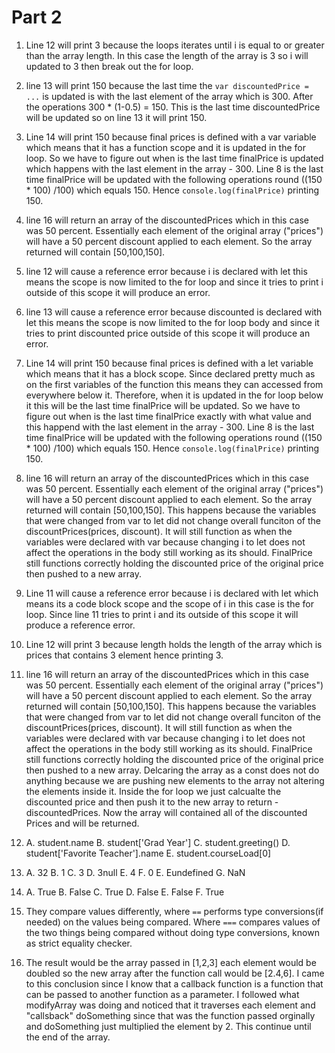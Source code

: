 # Part 2

1. Line 12 will print 3 because the loops iterates until i is equal to or greater than the array length. In this case the length of the array is 3 so i will updated to 3 then break out the for loop.
2. line 13 will print 150 because the last time the `var discountedPrice = ...` is updated is with the last element of the array which is 300. After the operations 300 * (1-0.5) = 150. This is the last time discountedPrice will be updated so on line 13 it will print 150.
3. Line 14 will print 150 because final prices is defined with a var variable which means that it has a function scope and it is updated in the for loop. So we have to figure out when is the last time finalPrice is updated which happens with the last element in the array - 300. Line 8 is the last time finalPrice will be updated with the following operations round ((150 * 100) /100) which equals 150. Hence `console.log(finalPrice)` printing 150.
4. line 16 will return an array of the discountedPrices which in this case was 50 percent. Essentially each element of the original array ("prices") will have a 50 percent discount applied to each element. So the array returned will contain [50,100,150].
5. line 12 will cause a reference error because i is declared with let this means the scope is now limited to the for loop and since it tries to print i outside of this scope it will produce an error.
6. line 13 will cause a reference error because discounted is declared with let this means the scope is now limited to the for loop body  and since it tries to print discounted price outside of this scope it will produce an error.
7. Line 14 will print 150 because final prices is defined with a let variable which means that it has a block scope. Since declared pretty much as on the first variables of the function this means they can accessed from everywhere below it. Therefore, when  it is updated in the for loop below it this will be the last time finalPrice will be updated. So we have to figure out when is the last time finalPrice exactly with what value and this happend with the last element in the array - 300. Line 8 is the last time finalPrice will be updated with the following operations round ((150 * 100) /100) which equals 150. Hence `console.log(finalPrice)` printing 150.
8. line 16 will return an array of the discountedPrices which in this case was 50 percent. Essentially each element of the original array ("prices") will have a 50 percent discount applied to each element. So the array returned will contain [50,100,150]. This happens because the variables that were changed from var to let did not change overall funciton of the discountPrices(prices, discount). It will still function as when the variables were declared with var because changing i to let does not affect the operations in the body still working as its should. FinalPrice still functions correctly holding the discounted price of the original price then pushed to a new array.
9. Line 11 will cause a reference error because i is declared with let which means its a code block scope and the scope of i in this case is the for loop. Since line 11 tries to print i and its outside of this scope it will produce a reference error.
10. Line 12 will print 3 because length holds the length of the array which is prices that contains 3 element hence printing 3.
11. line 16 will return an array of the discountedPrices which in this case was 50 percent. Essentially each element of the original array ("prices") will have a 50 percent discount applied to each element. So the array returned will contain [50,100,150]. This happens because the variables that were changed from var to let did not change overall funciton of the discountPrices(prices, discount). It will still function as when the variables were declared with var because changing i to let does not affect the operations in the body still working as its should. FinalPrice still functions correctly holding the discounted price of the original price then pushed to a new array. Delcaring the array as a const does not do anything because we are pushing new elements to the array not altering the elements inside it. Inside the for loop we just calcualte the discounted price and then push it to the new array to return - discountedPrices. Now the array will contained all of the discounted Prices and will be returned.
12.  
    A. student.name
    B. student['Grad Year']
    C. student.greeting()
    D. student['Favorite Teacher'].name
    E. student.courseLoad[0]
13. 
    A. 32
    B. 1
    C. 3
    D. 3null
    E. 4
    F. 0
    E. Eundefined
    G. NaN
14. 
    A. True
    B. False
    C. True
    D. False
    E. False
    F. True

15. They compare values differently, where `==` performs type conversions(if needed) on the values being compared. Where `===` compares values of the two things being compared without doing type conversions, known as strict equality checker.
17. The result would be the array passed in [1,2,3] each element would be doubled so the new array after the function call would be [2.4,6]. I came to this conclusion since I know that a callback function is a function that can be passed to another function as a parameter. I followed what modifyArray was doing and noticed that it traverses each element and "callsback" doSomething since that was the function passed orginally and doSomething just multiplied the element by 2. This continue until the end of the array.


